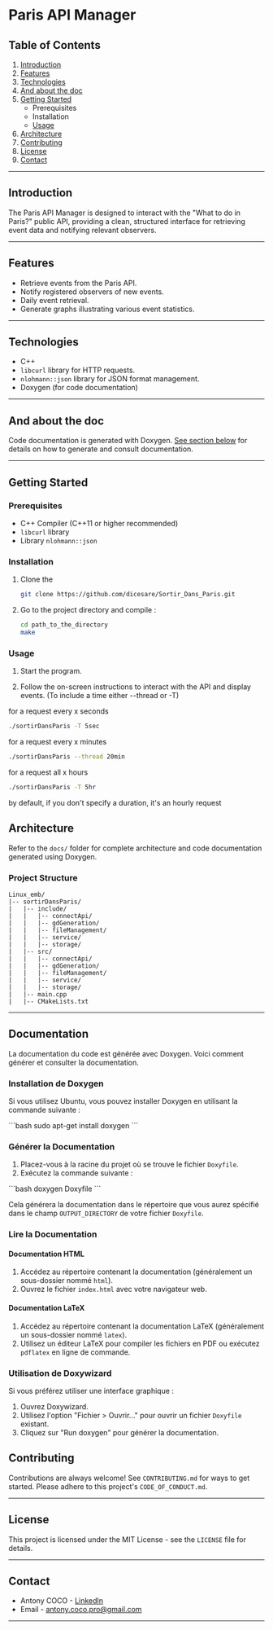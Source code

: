 # Paris API Manager

## Table of Contents

1. [Introduction](#introduction)
2. [Features](#features)
3. [Technologies](#technologies)
4. [And about the doc](#documentation)
5. [Getting Started](#getting-started)
   - Prerequisites
   - Installation
   - [Usage](#usage)
6. [Architecture](#architecture)
7. [Contributing](#contributing)
8. [License](#license)
9. [Contact](#contact)

---

## Introduction

The Paris API Manager is designed to interact with the "What to do in Paris?" public API, providing a clean, structured interface for retrieving event data and notifying relevant observers.

---

## Features

- Retrieve events from the Paris API.
- Notify registered observers of new events.
- Daily event retrieval.
- Generate graphs illustrating various event statistics.

---

## Technologies

- C++
- `libcurl` library for HTTP requests.
- `nlohmann::json` library for JSON format management.
- Doxygen (for code documentation)

---

## And about the doc

Code documentation is generated with Doxygen. [See section below](#documentation) for details on how to generate and consult documentation.

---

## Getting Started

### Prerequisites

- C++ Compiler (C++11 or higher recommended)
- `libcurl` library
- Library `nlohmann::json`

### Installation

1. Clone the
   ```bash
   git clone https://github.com/dicesare/Sortir_Dans_Paris.git
    ```

2. Go to the project directory and compile :
     ```bash
     cd path_to_the_directory
     make
     ```

### Usage


1. Start the program.

2. Follow the on-screen instructions to interact with the API and display events.
  (To include a time either --thread or -T)

  for a request every x seconds


  ```bash
  ./sortirDansParis -T 5sec
  ```

  for a request every x minutes

  ```bash
  ./sortirDansParis --thread 20min
  ```

  for a request all x hours

  ```bash
  ./sortirDansParis -T 5hr
  ```
  by default, if you don't specify a duration, it's an hourly request

  ## Architecture

Refer to the `docs/` folder for complete architecture and code documentation generated using Doxygen.

### Project Structure
```
Linux_emb/
|-- sortirDansParis/
|   |-- include/
|   |   |-- connectApi/
|   |   |-- gdGeneration/
|   |   |-- fileManagement/
|   |   |-- service/
|   |   |-- storage/
|   |-- src/
|   |   |-- connectApi/
|   |   |-- gdGeneration/
|   |   |-- fileManagement/
|   |   |-- service/
|   |   |-- storage/
|   |-- main.cpp
|   |-- CMakeLists.txt
```

---
## Documentation

La documentation du code est générée avec Doxygen. Voici comment générer et consulter la documentation.

### Installation de Doxygen

Si vous utilisez Ubuntu, vous pouvez installer Doxygen en utilisant la commande suivante :

\`\`\`bash
sudo apt-get install doxygen
\`\`\`

### Générer la Documentation

1. Placez-vous à la racine du projet où se trouve le fichier `Doxyfile`.
2. Exécutez la commande suivante :

\`\`\`bash
doxygen Doxyfile
\`\`\`

Cela générera la documentation dans le répertoire que vous aurez spécifié dans le champ `OUTPUT_DIRECTORY` de votre fichier `Doxyfile`.

### Lire la Documentation

#### Documentation HTML

1. Accédez au répertoire contenant la documentation (généralement un sous-dossier nommé `html`).
2. Ouvrez le fichier `index.html` avec votre navigateur web.

#### Documentation LaTeX

1. Accédez au répertoire contenant la documentation LaTeX (généralement un sous-dossier nommé `latex`).
2. Utilisez un éditeur LaTeX pour compiler les fichiers en PDF ou exécutez `pdflatex` en ligne de commande.

### Utilisation de Doxywizard

Si vous préférez utiliser une interface graphique :

1. Ouvrez Doxywizard.
2. Utilisez l'option "Fichier > Ouvrir..." pour ouvrir un fichier `Doxyfile` existant.
3. Cliquez sur "Run doxygen" pour générer la documentation.

## Contributing

Contributions are always welcome! See `CONTRIBUTING.md` for ways to get started. Please adhere to this project's `CODE_OF_CONDUCT.md`.

---

## License

This project is licensed under the MIT License - see the `LICENSE` file for details.

---

## Contact

- Antony COCO - [LinkedIn](https://www.linkedin.com/in/antonycoco/)
- Email - antony.coco.pro@gmail.com

---
